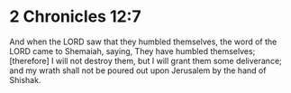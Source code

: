 # 2 Chronicles 12:7

And when the LORD saw that they humbled themselves, the word of the LORD came to Shemaiah, saying, They have humbled themselves; [therefore] I will not destroy them, but I will grant them some deliverance; and my wrath shall not be poured out upon Jerusalem by the hand of Shishak.